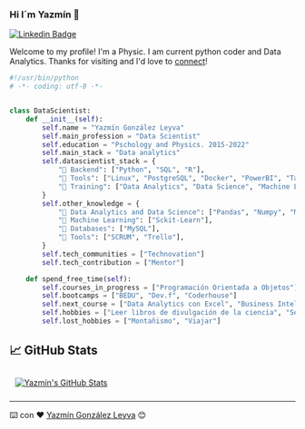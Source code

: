 ### Hi I´m Yazmín 👋

[![Linkedin Badge](https://img.shields.io/badge/-Yagoly-blue?style=flat&logo=Linkedin&logoColor=white&link=https://www.linkedin.com/in/Yagoly/)]([https://www.linkedin.com/in/yagoly/])

Welcome to my profile! I'm a Physic. I am current python coder and Data Analytics. Thanks for visiting and I'd love to [connect](https://www.linkedin.com/in/yagoly/)!

```python
#!/usr/bin/python
# -*- coding: utf-8 -*-


class DataScientist:
    def __init__(self):
        self.name = "Yazmín González Leyva"
        self.main_profession = "Data Scientist"
        self.education = "Pschology and Physics. 2015-2022"
        self.main_stack = "Data analytics"
        self.datascientist_stack = {
            "🔧 Backend": ["Python", "SQL", "R"],
            "🧵 Tools": ["Linux", "PostgreSQL", "Docker", "PowerBI", "Tableau", "GIT", "Latex", "Jupyter", "Spaider", "Mongo DB"],
            "🚀 Training": ["Data Analytics", "Data Science", "Machine Learning"]
        }
        self.other_knowledge = {
            "🎨 Data Analytics and Data Science": ["Pandas", "Numpy", "Matplotlib", "Seaborn", "EDA"],
            "🔧 Machine Learning": ["Sckit-Learn"],
            "💾 Databases": ["MySQL"],
            "🧵 Tools": ["SCRUM", "Trello"],
        }
        self.tech_communities = ["Technovation"]
        self.tech_contribution = ["Mentor"]

    def spend_free_time(self):
        self.courses_in_progress = ["Programación Orientada a Objetos"]
        self.bootcamps = ["BEDU", "Dev.f", "Coderhouse"]
        self.next_course = ["Data Analytics con Excel", "Business Intelligence"]
        self.hobbies = ["Leer libros de divulgación de la ciencia", "Senderismo", "Practicar Yoga", "Hacer ejercicio", "Entrenar perros", "Hacer manualidades"]
        self.lost_hobbies = ["Montañismo", "Viajar"]

```                   

## 📈 GitHub Stats

<a href="https://github.com/yagoly/yagoly">
  <img align="center" src="https://github-readme-stats.vercel.app/api?username=yagoly&show_icons=true&line_height=27&count_private=true&title_color=FF66C4&text_color=8a919a&icon_color=FF66C4&bg_color=22272e" alt="Yazmín's GitHub Stats" style="padding:10px"/></a>

---

       
⌨️ con ❤️ [Yazmín González Leyva](https://github.com/yagoly) 😊

<!--
**Yagoly/Yagoly** is a ✨ _special_ ✨ repository because its `README.md` (this file) appears on your GitHub profile.

Here are some ideas to get you started:

- 🔭 I’m currently working on ...
- 🌱 I’m currently learning ...
- 👯 I’m looking to collaborate on ...
- 🤔 I’m looking for help with ...
- 💬 Ask me about ...
- 📫 How to reach me: ...
- 😄 Pronouns: ...
- ⚡ Fun fact: ...
-->
